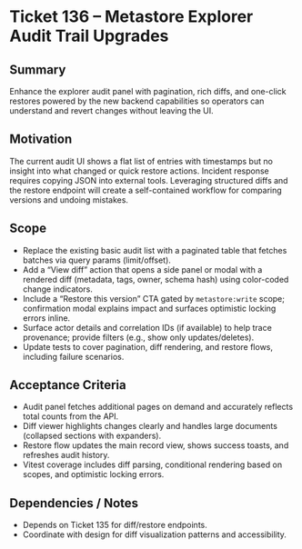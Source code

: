 # Ticket 136 – Metastore Explorer Audit Trail Upgrades

## Summary
Enhance the explorer audit panel with pagination, rich diffs, and one-click restores powered by the new backend capabilities so operators can understand and revert changes without leaving the UI.

## Motivation
The current audit UI shows a flat list of entries with timestamps but no insight into what changed or quick restore actions. Incident response requires copying JSON into external tools. Leveraging structured diffs and the restore endpoint will create a self-contained workflow for comparing versions and undoing mistakes.

## Scope
- Replace the existing basic audit list with a paginated table that fetches batches via query params (limit/offset).
- Add a “View diff” action that opens a side panel or modal with a rendered diff (metadata, tags, owner, schema hash) using color-coded change indicators.
- Include a “Restore this version” CTA gated by `metastore:write` scope; confirmation modal explains impact and surfaces optimistic locking errors inline.
- Surface actor details and correlation IDs (if available) to help trace provenance; provide filters (e.g., show only updates/deletes).
- Update tests to cover pagination, diff rendering, and restore flows, including failure scenarios.

## Acceptance Criteria
- Audit panel fetches additional pages on demand and accurately reflects total counts from the API.
- Diff viewer highlights changes clearly and handles large documents (collapsed sections with expanders).
- Restore flow updates the main record view, shows success toasts, and refreshes audit history.
- Vitest coverage includes diff parsing, conditional rendering based on scopes, and optimistic locking errors.

## Dependencies / Notes
- Depends on Ticket 135 for diff/restore endpoints.
- Coordinate with design for diff visualization patterns and accessibility.
